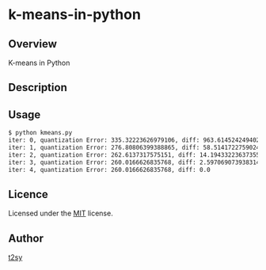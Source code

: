 k-means-in-python
===

## Overview

K-means in Python

## Description

## Usage

```bash
$ python kmeans.py
iter: 0, quantization Error: 335.32223626979106, diff: 963.6145242494024
iter: 1, quantization Error: 276.80806399388865, diff: 58.51417227590241
iter: 2, quantization Error: 262.6137317575151, diff: 14.194332236373555
iter: 3, quantization Error: 260.0166626835768, diff: 2.5970690739383144
iter: 4, quantization Error: 260.0166626835768, diff: 0.0
```

## Licence

Licensed under the [MIT](http://opensource.org/licenses/MIT) license.

## Author

[t2sy](https://github.com/fisproject)
